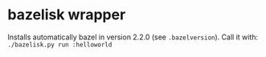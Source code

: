 # bazelisk wrapper

Installs automatically bazel in version 2.2.0 (see `.bazelversion`). 
Call it with: `./bazelisk.py run :helloworld`